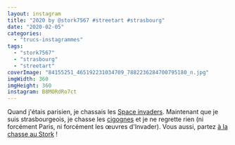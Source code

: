 ```yaml
---
layout: instagram
title: "2020 by @stork7567 #streetart #strasbourg"
date: "2020-02-05"
categories: 
  - "trucs-instagrammes"
tags: 
  - "stork7567"
  - "strasbourg"
  - "streetart"
coverImage: "84155251_465192231034709_7882236284700795180_n.jpg"
imgWidth: 360
imgHeight: 360
instagram: B8MORdRo7ct
---
```


Quand j'étais parisien, je chassais les [Space invaders](http://sitofotos.6x8.org/index.php?/category/2). Maintenant que je suis strasbourgeois, je chasse les [cigognes](https://www.6x8.org/tag/stork7567/) et je ne regrette rien (ni forcément Paris, ni forcément les œuvres d'Invader). Vous aussi, partez [à la chasse au Stork](https://www.6x8.org/2019/11/a-la-chasse-au-stork/) !
